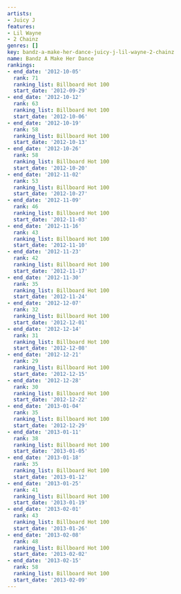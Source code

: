 ```yaml
---
artists:
- Juicy J
features:
- Lil Wayne
- 2 Chainz
genres: []
key: bandz-a-make-her-dance-juicy-j-lil-wayne-2-chainz
name: Bandz A Make Her Dance
rankings:
- end_date: '2012-10-05'
  rank: 71
  ranking_list: Billboard Hot 100
  start_date: '2012-09-29'
- end_date: '2012-10-12'
  rank: 63
  ranking_list: Billboard Hot 100
  start_date: '2012-10-06'
- end_date: '2012-10-19'
  rank: 58
  ranking_list: Billboard Hot 100
  start_date: '2012-10-13'
- end_date: '2012-10-26'
  rank: 58
  ranking_list: Billboard Hot 100
  start_date: '2012-10-20'
- end_date: '2012-11-02'
  rank: 53
  ranking_list: Billboard Hot 100
  start_date: '2012-10-27'
- end_date: '2012-11-09'
  rank: 46
  ranking_list: Billboard Hot 100
  start_date: '2012-11-03'
- end_date: '2012-11-16'
  rank: 43
  ranking_list: Billboard Hot 100
  start_date: '2012-11-10'
- end_date: '2012-11-23'
  rank: 42
  ranking_list: Billboard Hot 100
  start_date: '2012-11-17'
- end_date: '2012-11-30'
  rank: 35
  ranking_list: Billboard Hot 100
  start_date: '2012-11-24'
- end_date: '2012-12-07'
  rank: 32
  ranking_list: Billboard Hot 100
  start_date: '2012-12-01'
- end_date: '2012-12-14'
  rank: 31
  ranking_list: Billboard Hot 100
  start_date: '2012-12-08'
- end_date: '2012-12-21'
  rank: 29
  ranking_list: Billboard Hot 100
  start_date: '2012-12-15'
- end_date: '2012-12-28'
  rank: 30
  ranking_list: Billboard Hot 100
  start_date: '2012-12-22'
- end_date: '2013-01-04'
  rank: 35
  ranking_list: Billboard Hot 100
  start_date: '2012-12-29'
- end_date: '2013-01-11'
  rank: 38
  ranking_list: Billboard Hot 100
  start_date: '2013-01-05'
- end_date: '2013-01-18'
  rank: 35
  ranking_list: Billboard Hot 100
  start_date: '2013-01-12'
- end_date: '2013-01-25'
  rank: 41
  ranking_list: Billboard Hot 100
  start_date: '2013-01-19'
- end_date: '2013-02-01'
  rank: 43
  ranking_list: Billboard Hot 100
  start_date: '2013-01-26'
- end_date: '2013-02-08'
  rank: 48
  ranking_list: Billboard Hot 100
  start_date: '2013-02-02'
- end_date: '2013-02-15'
  rank: 58
  ranking_list: Billboard Hot 100
  start_date: '2013-02-09'
---
```


